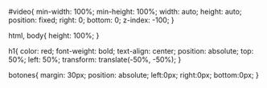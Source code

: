 #video{
   min-width: 100%;
   min-height: 100%;
   width: auto;
   height: auto;
   position: fixed;
   right: 0;
   bottom: 0;
   z-index: -100;
 }
 
 html, body{
   height: 100%;
 }
 
 h1{
   color: red;
   font-weight: bold;
   text-align: center;
   position: absolute;
   top: 50%;
   left: 50%;
   transform: translate(-50%, -50%);
 }
 
  botones{
   margin: 30px;
   position: absolute;
   left:0px;
   right:0px;
   bottom:0px;
 }
